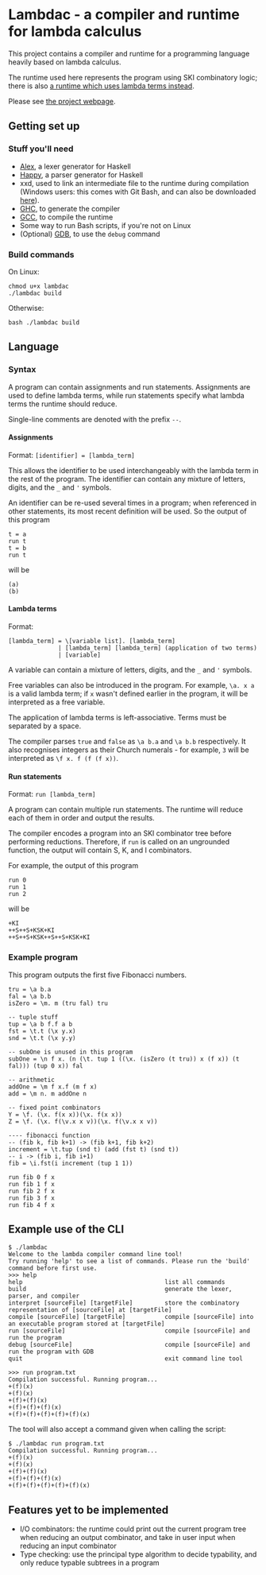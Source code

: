 # Lambdac - a compiler and runtime for lambda calculus

This project contains a compiler and runtime for a programming language heavily based on lambda calculus.

The runtime used here represents the program using SKI combinatory logic; there is also [a runtime which uses lambda terms instead](https://github.com/AzureAether/lambda-runtime).

Please see [the project webpage](https://www.skyshoesmith.com/projects/lambda-language).

## Getting set up

### Stuff you'll need 
- [Alex](https://haskell-alex.readthedocs.io/en/latest/), a lexer generator for Haskell
- [Happy](https://haskell-happy.readthedocs.io/en/latest/), a parser generator for Haskell
- xxd, used to link an intermediate file to the runtime during compilation
	(Windows users: this comes with Git Bash, and can also be downloaded [here](https://sourceforge.net/projects/xxd-for-windows/)).
- [GHC](https://www.haskell.org/ghc), to generate the compiler
- [GCC](https://gcc.gnu.org/), to compile the runtime
- Some way to run Bash scripts, if you're not on Linux
- (Optional) [GDB](https://sourceware.org/gdb/), to use the `debug` command

### Build commands

On Linux:
```
chmod u+x lambdac
./lambdac build
```

Otherwise:
```
bash ./lambdac build 
```

## Language

### Syntax

A program can contain assignments and run statements. Assignments are used to define lambda terms, while run statements specify what lambda terms the runtime should reduce.

Single-line comments are denoted with the prefix `--`.

#### Assignments

Format: `[identifier] = [lambda_term]`

This allows the identifier to be used interchangeably with the lambda term in the rest of the program.
The identifier can contain any mixture of letters, digits, and the `_` and `'` symbols.

An identifier can be re-used several times in a program; when referenced in other statements, its most recent definition will be used. So the output of this program
```
t = a
run t
t = b 
run t
```
will be
```
(a)
(b)
```

#### Lambda terms

Format:

```
[lambda_term] = \[variable list]. [lambda_term]
              | [lambda_term] [lambda_term] (application of two terms)
              | [variable]
```
A variable can contain a mixture of letters, digits, and the `_` and `'` symbols. 

Free variables can also be introduced in the program. For example, `\a. x a` is a valid lambda term; if `x` wasn't defined earlier in the program, it will be interpreted as a free variable.

The application of lambda terms is left-associative. Terms must be separated by a space.

The compiler parses `true` and `false` as `\a b.a` and `\a b.b` respectively. It also recognises integers as their Church numerals - for example, `3` will be interpreted as `\f x. f (f (f x))`.


#### Run statements

Format: `run [lambda_term]`

A program can contain multiple run statements. The runtime will reduce each of them in order and output the results. 

The compiler encodes a program into an SKI combinator tree before performing reductions. Therefore, if `run` is called on an ungrounded function, the output will contain S, K, and I combinators.

For example, the output of this program
```
run 0
run 1
run 2
```
will be
```
+KI
++S++S+KSK+KI
++S++S+KSK++S++S+KSK+KI
```

### Example program
This program outputs the first five Fibonacci numbers.
```
tru = \a b.a
fal = \a b.b
isZero = \m. m (tru fal) tru

-- tuple stuff
tup = \a b f.f a b
fst = \t.t (\x y.x)
snd = \t.t (\x y.y)

-- subOne is unused in this program
subOne = \n f x. (n (\t. tup 1 ((\x. (isZero (t tru)) x (f x)) (t fal))) (tup 0 x)) fal

-- arithmetic
addOne = \m f x.f (m f x)
add = \m n. m addOne n

-- fixed point combinators
Y = \f. (\x. f(x x))(\x. f(x x))
Z = \f. (\x. f(\v.x x v))(\x. f(\v.x x v))

---- fibonacci function
-- (fib k, fib k+1) -> (fib k+1, fib k+2)
increment = \t.tup (snd t) (add (fst t) (snd t))
-- i -> (fib i, fib i+1)
fib = \i.fst(i increment (tup 1 1))

run fib 0 f x
run fib 1 f x
run fib 2 f x
run fib 3 f x
run fib 4 f x
```

## Example use of the CLI 
```
$ ./lambdac
Welcome to the lambda compiler command line tool!
Try running 'help' to see a list of commands. Please run the 'build' command before first use.
>>> help
help                                        list all commands
build                                       generate the lexer, parser, and compiler
interpret [sourceFile] [targetFile]         store the combinatory representation of [sourceFile] at [targetFile]
compile [sourceFile] [targetFile]           compile [sourceFile] into an executable program stored at [targetFile]
run [sourceFile]                            compile [sourceFile] and run the program
debug [sourceFile]                          compile [sourceFile] and run the program with GDB
quit                                        exit command line tool

>>> run program.txt
Compilation successful. Running program...
+(f)(x)
+(f)(x)
+(f)+(f)(x)
+(f)+(f)+(f)(x)
+(f)+(f)+(f)+(f)+(f)(x)
```

The tool will also accept a command given when calling the script:

```
$ ./lambdac run program.txt
Compilation successful. Running program...
+(f)(x)
+(f)(x)
+(f)+(f)(x)
+(f)+(f)+(f)(x)
+(f)+(f)+(f)+(f)+(f)(x)
```

## Features yet to be implemented 
- I/O combinators: the runtime could print out the current program tree when reducing an output combinator, and take in user input when reducing an input combinator
- Type checking: use the principal type algorithm to decide typability, and only reduce typable subtrees in a program